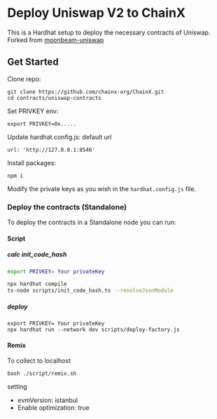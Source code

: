 # Deploy Uniswap V2 to ChainX

This is a Hardhat setup to deploy the necessary contracts of Uniswap.
Forked from [moonbeam-uniswap](https://github.com/PureStake/moonbeam-uniswap)

## Get Started

Clone repo:

```
git clone https://github.com/chainx-org/ChainX.git
cd contracts/uniswap-contracts
```

Set PRIVKEY env:
```
export PRIVKEY=0x.....
```

Update hardhat.config.js:
default url
```
url: 'http://127.0.0.1:8546'
```


Install packages:

```
npm i
```

Modify the private keys as you wish in the `hardhat.config.js` file.

### Deploy the contracts (Standalone)

To deploy the contracts in a Standalone node you can run:

#### Script
##### calc init_code_hash
```bash
export PRIVKEY= Your privateKey

npx hardhat compile
ts-node scripts/init_code_hash.ts --resolveJsonModule
```

##### deploy
```
export PRIVKEY= Your privateKey
npx hardhat run --network dev scripts/deploy-factory.js 
```

#### Remix

To collect to localhost

```
bash ./script/remix.sh 
```

setting
* evmVersion: istanbul
* Enable optimization: true


